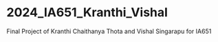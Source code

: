# 2024_IA651_Kranthi_Vishal
Final Project of Kranthi Chaithanya Thota and Vishal Singarapu for IA651
